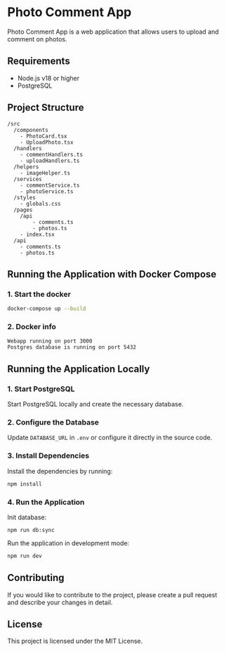 # Photo Comment App

Photo Comment App is a web application that allows users to upload and comment on photos.

## Requirements

- Node.js v18 or higher
- PostgreSQL

## Project Structure

```plaintext
/src
  /components
    - PhotoCard.tsx
    - UploadPhoto.tsx
  /handlers
    - commentHandlers.ts
    - uploadHandlers.ts
  /helpers
    - imageHelper.ts
  /services
    - commentService.ts
    - photoService.ts
  /styles
    - globals.css
  /pages
    /api
        - comments.ts
        - photos.ts
    - index.tsx
  /api
    - comments.ts
    - photos.ts
```

## Running the Application with Docker Compose

### 1. Start the docker

```bash
docker-compose up --build
```

### 2. Docker info

```plaintext
Webapp running on port 3000
Postgres database is running on port 5432
```

## Running the Application Locally

### 1. Start PostgreSQL

Start PostgreSQL locally and create the necessary database.

### 2. Configure the Database

Update `DATABASE_URL` in `.env` or configure it directly in the source code.

### 3. Install Dependencies

Install the dependencies by running:

```bash
npm install
```

### 4. Run the Application

Init database:

```
npm run db:sync
```

Run the application in development mode:

```bash
npm run dev
```

## Contributing

If you would like to contribute to the project, please create a pull request and describe your changes in detail.

## License

This project is licensed under the MIT License.
